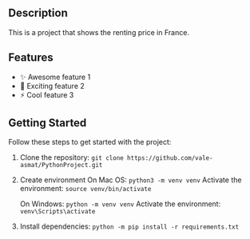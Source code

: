 ## Description

This is a project that shows the renting price in France.

## Features

- ✨ Awesome feature 1
- 🌟 Exciting feature 2
- ⚡️ Cool feature 3

## Getting Started

Follow these steps to get started with the project:

1. Clone the repository: `git clone https://github.com/vale-asmat/PythonProject.git`
2. Create environment
    On Mac OS: `python3 -m venv venv`
    Activate the environment: `source venv/bin/activate`

    On Windows: `python -m venv venv`
    Activate the environment: `venv\Scripts\activate`

3. Install dependencies: `python -m pip install -r requirements.txt`


